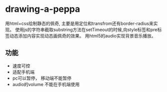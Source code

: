 # drawing-a-peppa
用html+css绘制静态的佩奇, 主要是用定位和transfrom还有border-radius来实现。
使用js的字符串截取substring方法在setTimeout的时候,向style标签和pre标签动态添加内容实现动态画佩奇的效果。
用html5的audio实现背景音乐播放。

## 功能
- 速度可控
- 适配手机端
- pc可以暂停， 移动端不能暂停
- audio的volume 不能在手机端使用

